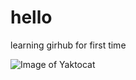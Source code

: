 # hello
learning girhub for first time

![Image of Yaktocat](https://www.multcloud.com/screenshot/en/others/google-photos(1).png)
